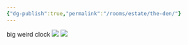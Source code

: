 ```yaml
---
{"dg-publish":true,"permalink":"/rooms/estate/the-den/"}
---
```


big weird clock
![](https://i.imgur.com/12QX6yY.jpeg)
![](https://i.imgur.com/0kkzTNz.jpeg)